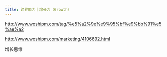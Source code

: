 ```yaml
---
title: 跨界能力｜增长力（Growth）
---
```


http://www.woshipm.com/tag/%e5%a2%9e%e9%95%bf%e9%bb%91%e5%ae%a2

http://www.woshipm.com/marketing/4106692.html

增长思维

